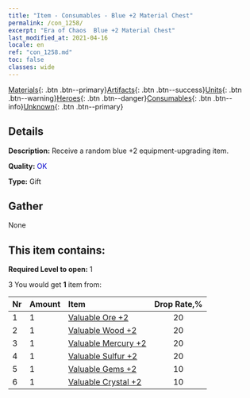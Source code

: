 ```yaml
---
title: "Item - Consumables - Blue +2 Material Chest"
permalink: /con_1258/
excerpt: "Era of Chaos  Blue +2 Material Chest"
last_modified_at: 2021-04-16
locale: en
ref: "con_1258.md"
toc: false
classes: wide
---
```

 [Materials](/Items/){: .btn .btn--primary}[Artifacts](/Items/Artifacts/){: .btn .btn--success}[Units](/Items/Units/){: .btn .btn--warning}[Heroes](/Items/Heroes/){: .btn .btn--danger}[Consumables](/Items/Consumables/){: .btn .btn--info}[Unknown](/Items/Unknown/){: .btn .btn--primary}

## Details
 **Description:** Receive a random blue +2 equipment-upgrading item.

 **Quality:** <span style="color: #0000CD">OK</span>

 **Type:** Gift

## Gather

  None

## This item contains:

 **Required Level to open:** 1

 3 You would get **1** item  from:

  | Nr | Amount |     Item    | Drop Rate,% |
  |:---|:-------|:------------|:---------:|
  | 1 | 1 | [Valuable Ore +2](/Items/mat_26/) | 20 | 
  | 2 | 1 | [Valuable Wood +2](/Items/mat_27/) | 20 | 
  | 3 | 1 | [Valuable Mercury +2](/Items/mat_28/) | 20 | 
  | 4 | 1 | [Valuable Sulfur +2](/Items/mat_29/) | 20 | 
  | 5 | 1 | [Valuable Gems +2](/Items/mat_30/) | 10 | 
  | 6 | 1 | [Valuable Crystal +2](/Items/mat_31/) | 10 | 
